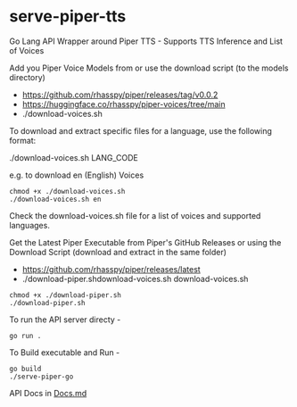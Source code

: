 # serve-piper-tts

Go Lang API Wrapper around Piper TTS - Supports TTS Inference and List of Voices

Add you Piper Voice Models from or use the download script (to the models directory)

- https://github.com/rhasspy/piper/releases/tag/v0.0.2
- https://huggingface.co/rhasspy/piper-voices/tree/main
- ./download-voices.sh

To download and extract specific files for a language, use the following format:

./download-voices.sh LANG_CODE

e.g. to download en (English) Voices

```
chmod +x ./download-voices.sh
./download-voices.sh en
```

Check the download-voices.sh file for a list of voices and supported languages.

Get the Latest Piper Executable from Piper's GitHub Releases or using the Download Script (download and extract in the same folder)

- https://github.com/rhasspy/piper/releases/latest
- ./download-piper.shdownload-voices.sh
  download-voices.sh

```
chmod +x ./download-piper.sh
./download-piper.sh
```

To run the API server directy -

```
go run .
```

To Build executable and Run -

```
go build
./serve-piper-go
```

API Docs in [Docs.md](Docs.md)

